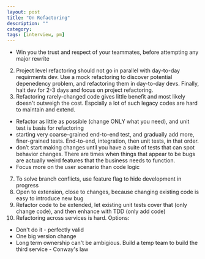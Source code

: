 ```yaml
---
layout: post
title: "On Refactoring" 
description: ""
category: 
tags: [interview, pm]
---
```


* Win you the trust and respect of your teammates, before attempting any major rewrite
2. Project level refactoring should not go in parallel with day-to-day requirments dev. Use a mock refactoring to discover potential depenedency problem, and refactoring them in day-to-day devs. Finally, halt dev for 2-3 days and focus on project refactoring.
4. Refactoring rarely-changed code gives little benefit and most likely doesn't outweigh the cost. Espcially a lot of such legacy codes are hard to maintain and extend. 
  * Refactor as little as possible (change ONLY what you need), and unit test is basis for refactoring
  * starting very coarse-grained end-to-end test, and gradually add more, finer-grained tests. End-to-end, integration, then unit tests, in that order.
  * don’t start making changes until you have a suite of tests that can spot behavior changes. There are times when things that appear to be bugs are actually weird features that the business needs to function.
  * Focus more on the user scenario than code logic
7. To solve branch conflicts, use feature flag to hide development in progress
8. Open to extension, close to changes, because changing existing code is easy to introduce new bug
9. Refactor code to be extended, let existing unit tests cover that (only change code), and then enhance with TDD (only add code)
10. Refactoring across services is hard. Options:
  * Don't do it - perfectly valid
  * One big version change
  * Long term ownership can't be ambigious. Build a temp team to build the third service - Conway's law
